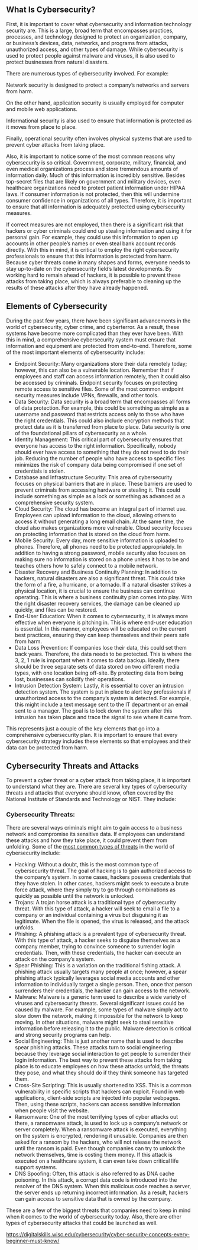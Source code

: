 ## What Is Cybersecurity?

First, it is important to cover what cybersecurity and information technology security are. This is a large, broad term that encompasses practices, processes, and technology designed to protect an organization, company, or business’s devices, data, networks, and programs from attacks, unauthorized access, and other types of damage. While cybersecurity is used to protect people against malware and viruses, it is also used to protect businesses from natural disasters.

There are numerous types of cybersecurity involved. For example: 

Network security is designed to protect a company’s networks and servers from harm. 

On the other hand, application security is usually employed for computer and mobile web applications. 

Informational security is also used to ensure that information is protected as it moves from place to place. 

Finally, operational security often involves physical systems that are used to prevent cyber attacks from taking place.

Also, it is important to notice some of the most common reasons why cybersecurity is so critical. Government, corporate, military, financial, and even medical organizations process and store tremendous amounts of information daily. Much of this information is incredibly sensitive. Besides top-secret files that are likely on government and military devices, even healthcare organizations need to protect patient information under HIPAA laws. If consumer information is not protected, then this will undermine consumer confidence in organizations of all types. Therefore, it is important to ensure that all information is adequately protected using cybersecurity measures.

If correct measures are not employed, then there is a significant risk that hackers or cyber criminals could end up stealing information and using it for personal gain. For example, they could use this information to open up accounts in other people’s names or even steal bank account records directly. With this in mind, it is critical to employ the right cybersecurity professionals to ensure that this information is protected from harm. Because cyber threats come in many shapes and forms, everyone needs to stay up-to-date on the cybersecurity field’s latest developments. By working hard to remain ahead of hackers, it is possible to prevent these attacks from taking place, which is always preferable to cleaning up the results of these attacks after they have already happened.

## Elements of Cybersecurity

During the past few years, there have been significant advancements in the world of cybersecurity, cyber crime, and cyberterror. As a result, these systems have become more complicated than they ever have been. With this in mind, a comprehensive cybersecurity system must ensure that information and equipment are protected from end-to-end. Therefore, some of the most important elements of cybersecurity include:

- Endpoint Security: Many organizations store their data remotely today; however, this can also be a vulnerable location. Remember that if employees and staff can access information remotely, then it could also be accessed by criminals. Endpoint security focuses on protecting remote access to sensitive files. Some of the most common endpoint security measures include VPNs, firewalls, and other tools.
- Data Security: Data security is a broad term that encompasses all forms of data protection. For example, this could be something as simple as a username and password that restricts access only to those who have the right credentials. This could also include encryption methods that protect data as it is transferred from place to place. Data security is one of the foundational pillars of cybersecurity as a whole.
- Identity Management: This critical part of cybersecurity ensures that everyone has access to the right information. Specifically, nobody should ever have access to something that they do not need to do their job. Reducing the number of people who have access to specific files minimizes the risk of company data being compromised if one set of credentials is stolen.
- Database and Infrastructure Security: This area of cybersecurity focuses on physical barriers that are in place. These barriers are used to prevent criminals from accessing hardware or stealing it. This could include something as simple as a lock or something as advanced as a comprehensive security system.
- Cloud Security: The cloud has become an integral part of internet use. Employees can upload information to the cloud, allowing others to access it without generating a long email chain. At the same time, the cloud also makes organizations more vulnerable. Cloud security focuses on protecting information that is stored on the cloud from harm.
- Mobile Security: Every day, more sensitive information is uploaded to phones. Therefore, all phones need to be protected appropriately. In addition to having a strong password, mobile security also focuses on making sure no information is stored on a phone unless it has to be and teaches others how to safely connect to a mobile network.
- Disaster Recovery and Business Continuity Planning: In addition to hackers, natural disasters are also a significant threat. This could take the form of a fire, a hurricane, or a tornado. If a natural disaster strikes a physical location, it is crucial to ensure the business can continue operating. This is where a business continuity plan comes into play. With the right disaster recovery services, the damage can be cleaned up quickly, and files can be restored.
- End-User Education: When it comes to cybersecurity, it is always more effective when everyone is pitching in. This is where end-user education is essential. In this manner, employees will be educated on the current best practices, ensuring they can keep themselves and their peers safe from harm.
- Data Loss Prevention: If companies lose their data, this could set them back years. Therefore, the data needs to be protected. This is where the 3, 2, 1 rule is important when it comes to data backup. Ideally, there should be three separate sets of data stored on two different media types, with one location being off-site. By protecting data from being lost, businesses can solidify their operations.
- Intrusion Detection System: Lastly, it is essential to cover an intrusion detection system. The system is put in place to alert key professionals if unauthorized access to the company’s system is detected. For example, this might include a text message sent to the IT department or an email sent to a manager. The goal is to lock down the system after this intrusion has taken place and trace the signal to see where it came from.

This represents just a couple of the key elements that go into a comprehensive cybersecurity plan. It is important to ensure that every cybersecurity strategy includes these elements so that employees and their data can be protected from harm.

## Cybersecurity Threats and Attacks

To prevent a cyber threat or a cyber attack from taking place, it is important to understand what they are. There are several key types of cybersecurity threats and attacks that everyone should know, often covered by the National Institute of Standards and Technology or NIST. They include:

### Cybersecurity Threats:

There are several ways criminals might aim to gain access to a business network and compromise its sensitive data. If employees can understand these attacks and how they take place, it could prevent them from unfolding. Some of the [most common types of threats](https://preyproject.com/blog/en/what-are-cyber-threats-how-they-affect-you-what-to-do-about-them/) in the world of cybersecurity include:

- Hacking: Without a doubt, this is the most common type of cybersecurity threat. The goal of hacking is to gain authorized access to the company’s system. In some cases, hackers possess credentials that they have stolen. In other cases, hackers might seek to execute a brute force attack, where they simply try to go through combinations as quickly as possible until the network is unlocked.
- Trojans: A trojan horse attack is a traditional type of cybersecurity threat. With this type of attack, a hacker will seek to email a file to a company or an individual containing a virus but disguising it as legitimate. When the file is opened, the virus is released, and the attack unfolds.
- Phishing: A phishing attack is a prevalent type of cybersecurity threat. With this type of attack, a hacker seeks to disguise themselves as a company member, trying to convince someone to surrender login credentials. Then, with these credentials, the hacker can execute an attack on the company’s system.
- Spear Phishing: This is a variation on the traditional fishing attack. A phishing attack usually targets many people at once; however, a spear phishing attack typically leverages social media accounts and other information to individually target a single person. Then, once that person surrenders their credentials, the hacker can gain access to the network.
- Malware: Malware is a generic term used to describe a wide variety of viruses and cybersecurity threats. Several significant issues could be caused by malware. For example, some types of malware simply act to slow down the network, making it impossible for the network to keep moving. In other situations, malware might seek to steal sensitive information before releasing it to the public. Malware detection is critical and strong security programs can help.
- Social Engineering: This is just another name that is used to describe spear phishing attacks. These attacks turn to social engineering because they leverage social interaction to get people to surrender their login information. The best way to prevent these attacks from taking place is to educate employees on how these attacks unfold, the threats they pose, and what they should do if they think someone has targeted them.
- Cross-Site Scripting: This is usually shortened to XSS. This is a common vulnerability in specific scripts that hackers can exploit. Found in web applications, client-side scripts are injected into popular webpages. Then, using these scripts, hackers can access sensitive information when people visit the website.
- Ransomware: One of the most terrifying types of cyber attacks out there, a ransomware attack, is used to lock up a company’s network or server completely. When a ransomware attack is executed, everything on the system is encrypted, rendering it unusable. Companies are then asked for a ransom by the hackers, who will not release the network until the ransom is paid. Even though companies can try to unlock the network themselves, time is costing them money. If this attack is executed on a healthcare system, it can even take down critical life support systems.
- DNS Spoofing: Often, this attack is also referred to as DNA cache poisoning. In this attack, a corrupt data code is introduced into the resolver of the DNS system. When this malicious code reaches a server, the server ends up returning incorrect information. As a result, hackers can gain access to sensitive data that is owned by the company.

These are a few of the biggest threats that companies need to keep in mind when it comes to the world of cybersecurity today. Also, there are other types of cybersecurity attacks that could be launched as well.



https://digitalskills.wisc.edu/cybersecurity/cyber-security-concepts-every-beginner-must-know/